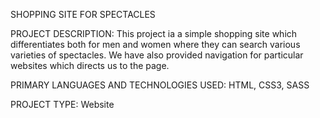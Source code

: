 SHOPPING SITE FOR SPECTACLES

PROJECT DESCRIPTION: This project ia a simple shopping site which differentiates both for men and women where they can search various varieties of spectacles. We have also provided navigation for particular websites which directs us to the page.

PRIMARY LANGUAGES AND TECHNOLOGIES USED: HTML, CSS3, SASS

PROJECT TYPE: Website
